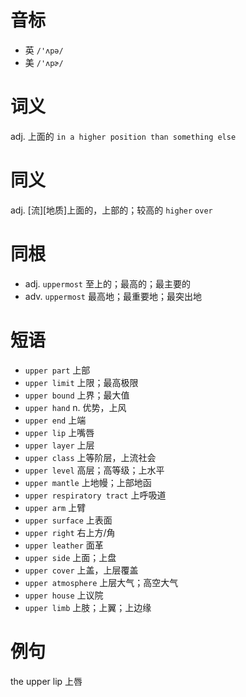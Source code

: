 # 音标

- 英 `/'ʌpə/`
- 美 `/'ʌpɚ/`

# 词义

adj. 上面的
`in a higher position than something else`

# 同义

adj. [流][地质]上面的，上部的；较高的
`higher` `over`

# 同根

- adj. `uppermost` 至上的；最高的；最主要的
- adv. `uppermost` 最高地；最重要地；最突出地

# 短语

- `upper part` 上部
- `upper limit` 上限；最高极限
- `upper bound` 上界；最大值
- `upper hand` n. 优势，上风
- `upper end` 上端
- `upper lip` 上嘴唇
- `upper layer` 上层
- `upper class` 上等阶层，上流社会
- `upper level` 高层；高等级；上水平
- `upper mantle` 上地幔；上部地函
- `upper respiratory tract` 上呼吸道
- `upper arm` 上臂
- `upper surface` 上表面
- `upper right` 右上方/角
- `upper leather` 面革
- `upper side` 上面；上盘
- `upper cover` 上盖，上层覆盖
- `upper atmosphere` 上层大气；高空大气
- `upper house` 上议院
- `upper limb` 上肢；上翼；上边缘

# 例句

the upper lip
上唇



